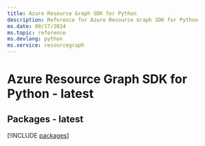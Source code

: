 ```yaml
---
title: Azure Resource Graph SDK for Python
description: Reference for Azure Resource Graph SDK for Python
ms.date: 09/17/2024
ms.topic: reference
ms.devlang: python
ms.service: resourcegraph
---
```

# Azure Resource Graph SDK for Python - latest
## Packages - latest
[!INCLUDE [packages](resource-graph-index.md)]